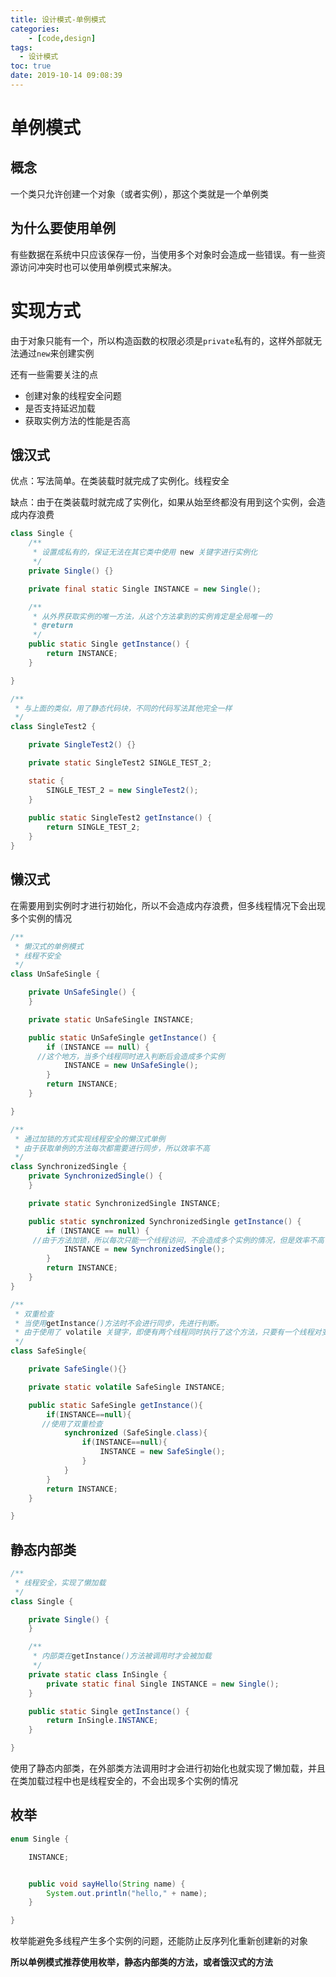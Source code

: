 ```yaml
---
title: 设计模式-单例模式
categories: 
	- [code,design]
tags:
  - 设计模式
toc: true
date: 2019-10-14 09:08:39
---
```


# 单例模式

## 概念

一个类只允许创建一个对象（或者实例），那这个类就是一个单例类

## 为什么要使用单例

有些数据在系统中只应该保存一份，当使用多个对象时会造成一些错误。有一些资源访问冲突时也可以使用单例模式来解决。

# 实现方式

由于对象只能有一个，所以构造函数的权限必须是`private`私有的，这样外部就无法通过`new`来创建实例

还有一些需要关注的点

- 创建对象的线程安全问题
- 是否支持延迟加载
- 获取实例方法的性能是否高

<!--more-->

## 饿汉式

优点：写法简单。在类装载时就完成了实例化。线程安全

缺点：由于在类装载时就完成了实例化，如果从始至终都没有用到这个实例，会造成内存浪费

```java
class Single {
	/**
	 * 设置成私有的，保证无法在其它类中使用 new 关键字进行实例化
	 */
	private Single() {}

	private final static Single INSTANCE = new Single();

    /**
	 * 从外界获取实例的唯一方法，从这个方法拿到的实例肯定是全局唯一的
	 * @return
	 */
	public static Single getInstance() {
		return INSTANCE;
	}

}

/**
 * 与上面的类似，用了静态代码块，不同的代码写法其他完全一样
 */
class SingleTest2 {

	private SingleTest2() {}

	private static SingleTest2 SINGLE_TEST_2;

	static {
		SINGLE_TEST_2 = new SingleTest2();
	}
    
	public static SingleTest2 getInstance() {
		return SINGLE_TEST_2;
	}
}
```

## 懒汉式

在需要用到实例时才进行初始化，所以不会造成内存浪费，但多线程情况下会出现多个实例的情况

```java
/**
 * 懒汉式的单例模式
 * 线程不安全
 */
class UnSafeSingle {

	private UnSafeSingle() {
	}

	private static UnSafeSingle INSTANCE;

	public static UnSafeSingle getInstance() {
		if (INSTANCE == null) {
      //这个地方，当多个线程同时进入判断后会造成多个实例
			INSTANCE = new UnSafeSingle();
		}
		return INSTANCE;
	}

}

/**
 * 通过加锁的方式实现线程安全的懒汉式单例
 * 由于获取单例的方法每次都需要进行同步，所以效率不高
 */
class SynchronizedSingle {
	private SynchronizedSingle() {
	}

	private static SynchronizedSingle INSTANCE;

	public static synchronized SynchronizedSingle getInstance() {
		if (INSTANCE == null) {
     //由于方法加锁，所以每次只能一个线程访问，不会造成多个实例的情况，但是效率不高
			INSTANCE = new SynchronizedSingle();
		}
		return INSTANCE;
	}
}

/**
 * 双重检查
 * 当使用getInstance()方法时不会进行同步，先进行判断。
 * 由于使用了 volatile 关键字，即便有两个线程同时执行了这个方法，只要有一个线程对变量进行了修改，另外一个线程也能接收到更改的信号
 */
class SafeSingle{

	private SafeSingle(){}

	private static volatile SafeSingle INSTANCE;

	public static SafeSingle getInstance(){
		if(INSTANCE==null){
       //使用了双重检查
			synchronized (SafeSingle.class){
				if(INSTANCE==null){
					INSTANCE = new SafeSingle();
				}
			}
		}
		return INSTANCE;
	}

}
```



## 静态内部类

```java
/**
 * 线程安全，实现了懒加载
 */
class Single {

	private Single() {
	}

	/**
	 * 内部类在getInstance()方法被调用时才会被加载
	 */
	private static class InSingle {
		private static final Single INSTANCE = new Single();
	}

	public static Single getInstance() {
		return InSingle.INSTANCE;
	}

}
```

使用了静态内部类，在外部类方法调用时才会进行初始化也就实现了懒加载，并且在类加载过程中也是线程安全的，不会出现多个实例的情况

## 枚举

```java
enum Single {

	INSTANCE;


	public void sayHello(String name) {
		System.out.println("hello," + name);
	}

}
```

枚举能避免多线程产生多个实例的问题，还能防止反序列化重新创建新的对象

**所以单例模式推荐使用枚举，静态内部类的方法，或者饿汉式的方法**
